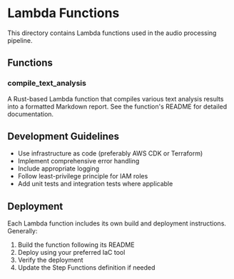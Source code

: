# Lambda Functions

This directory contains Lambda functions used in the audio processing pipeline.

## Functions

### compile_text_analysis

A Rust-based Lambda function that compiles various text analysis results into a
formatted Markdown report. See the function's README for detailed documentation.

## Development Guidelines

- Use infrastructure as code (preferably AWS CDK or Terraform)
- Implement comprehensive error handling
- Include appropriate logging
- Follow least-privilege principle for IAM roles
- Add unit tests and integration tests where applicable

## Deployment

Each Lambda function includes its own build and deployment instructions.
Generally:

1. Build the function following its README
2. Deploy using your preferred IaC tool
3. Verify the deployment
4. Update the Step Functions definition if needed
